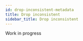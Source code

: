 ```yaml
---
id: drop-inconsistent-metadata
title: Drop inconsistent
sidebar_title: Drop inconsistent
---
```


Work in progress